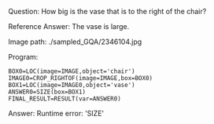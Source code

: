 Question: How big is the vase that is to the right of the chair?

Reference Answer: The vase is large.

Image path: ./sampled_GQA/2346104.jpg

Program:

```
BOX0=LOC(image=IMAGE,object='chair')
IMAGE0=CROP_RIGHTOF(image=IMAGE,box=BOX0)
BOX1=LOC(image=IMAGE0,object='vase')
ANSWER0=SIZE(box=BOX1)
FINAL_RESULT=RESULT(var=ANSWER0)
```
Answer: Runtime error: 'SIZE'

